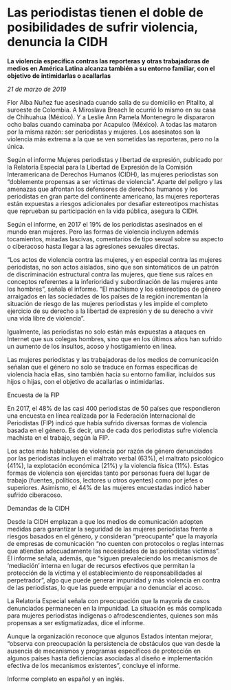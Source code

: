 # Las periodistas tienen el doble de posibilidades de sufrir violencia, denuncia la CIDH

**La violencia específica contras las reporteras y otras trabajadoras de medios en América Latina alcanza también a su entorno familiar, con el objetivo de intimidarlas o acallarlas**

*21 de marzo de 2019*

Flor Alba Nuñez fue asesinada cuando salía de su domicilio en Pitalito, al suroeste de Colombia. A Miroslava Breach le ocurrió lo mismo en su casa de Chihuahua (México). Y a Leslie Ann Pamela Montenegro le dispararon ocho balas cuando caminaba por Acapulco (México). A todas las mataron por la misma razón: ser periodistas y mujeres. Los asesinatos son la violencia más extrema a la que se ven sometidas las reporteras, pero no la única.

Según el informe Mujeres periodistas y libertad de expresión, publicado por la Relatoría Especial para la Libertad de Expresión de la Comisión Interamericana de Derechos Humanos (CIDH), las mujeres periodistas son “doblemente propensas a ser víctimas de violencia”. Aparte del peligro y las amenazas que afrontan los defensores de derechos humanos y los periodistas en gran parte del continente americano, las mujeres reporteras están expuestas a riesgos adicionales por desafiar estereotipos machistas que reprueban su participación en la vida pública, asegura la CIDH.

Según el informe, en 2017 el 19% de los periodistas asesinados en el mundo eran mujeres. Pero las formas de violencia incluyen además tocamientos, miradas lascivas, comentarios de tipo sexual sobre su aspecto o ciberacoso hasta llegar a las agresiones sexuales directas.

“Los actos de violencia contra las mujeres, y en especial contra las mujeres periodistas, no son actos aislados, sino que son sintomáticos de un patrón de discriminación estructural contra las mujeres, que tiene sus raíces en conceptos referentes a la inferioridad y subordinación de las mujeres ante los hombres”, señala el informe. “El machismo y los estereotipos de género arraigados en las sociedades de los países de la región incrementan la situación de riesgo de las mujeres periodistas y les impide el completo ejercicio de su derecho a la libertad de expresión y de su derecho a vivir una vida libre de violencia”.

Igualmente, las periodistas no solo están más expuestas a ataques en Internet que sus colegas hombres, sino que en los últimos años han sufrido un aumento de los insultos, acoso y hostigamiento en línea.

Las mujeres periodistas y las trabajadoras de los medios de comunicación señalan que el género no solo se traduce en formas específicas de violencia hacia ellas, sino también hacia su entorno familiar, incluidos sus hijos o hijas, con el objetivo de acallarlas o intimidarlas.

Encuesta de la FIP

En 2017, el 48% de las casi 400 periodistas de 50 países que respondieron una encuesta en línea realizada por la Federación Internacional de Periodistas (FIP) indicó que había sufrido diversas formas de violencia basada en el género. Es decir, una de cada dos periodistas sufre violencia machista en el trabajo, según la FIP.

Los actos más habituales de violencia por razón de género denunciados por las periodistas incluyen el maltrato verbal (63%), el maltrato psicológico (41%), la explotación económica (21%) y la violencia física (11%). Estas formas de violencia son ejercidas tanto por personas fuera del lugar de trabajo (fuentes, políticos, lectores u otros oyentes) como por jefes o superiores. Asimismo, el 44% de las mujeres encuestadas indicó haber sufrido ciberacoso.

Demandas de la CIDH

Desde la CIDH emplazan a que los medios de comunicación adopten medidas para garantizar la seguridad de las mujeres periodistas frente a riesgos basados en el género, y consideran “preocupante” que la mayoría de empresas de comunicación “no cuenten con protocolos o reglas internas que atiendan adecuadamente las necesidades de las periodistas víctimas”. El informe señala, además, que “siguen prevaleciendo los mecanismos de ‘mediación’ interna en lugar de recursos efectivos que permitan la protección de la víctima y el establecimiento de responsabilidades al perpetrador”, algo que puede generar impunidad y más violencia en contra de las periodistas, lo que las puede empujar a no denunciar el acoso.

La Relatoría Especial señala con preocupación que la mayoría de casos denunciados permanecen en la impunidad. La situación es más complicada para mujeres periodistas indígenas o afrodescendientes, quienes son más propensas a ser estigmatizadas, dice el informe.

Aunque la organización reconoce que algunos Estados intentan mejorar, “observa con preocupación la persistencia de obstáculos que van desde la ausencia de mecanismos y programas específicos de protección en algunos países hasta deficiencias asociadas al diseño e implementación efectiva de los mecanismos existentes”, concluye el informe.

Informe completo en español y en inglés.
